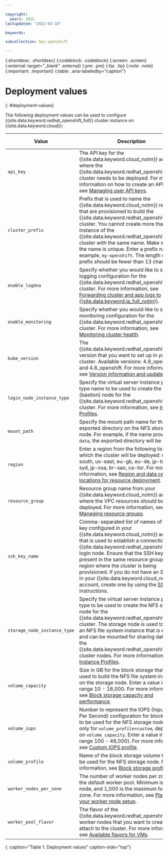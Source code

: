 ```yaml
---

copyright:
  years: 2022
lastupdated: "2022-03-18"

keywords: 

subcollection: hpc-openshift

---
```


{:shortdesc: .shortdesc}
{:codeblock: .codeblock}
{:screen: .screen}
{:external: target="_blank" .external}
{:pre: .pre}
{:tip: .tip}
{:note: .note}
{:important: .important}
{:table: .aria-labeledby="caption"}

# Deployment values
{: #deployment-values}

The following deployment values can be used to configure {{site.data.keyword.redhat_openshift_full}} cluster instance on {{site.data.keyword.cloud}}:

| Value | Description | Is it required? | Default value |
| ----- | ----------- | --------------- | ------------ |
| `api_key` | The API key for the {{site.data.keyword.cloud_notm}} account where the {{site.data.keyword.redhat_openshift_notm}} cluster needs to be deployed. For more information on how to create an API key, see [Managing user API keys](/docs/account?topic=account-userapikey). | Yes | None |
| `cluster_prefix` | Prefix that is used to name the {{site.data.keyword.cloud_notm}} resources that are provisioned to build the {{site.data.keyword.redhat_openshift_notm}} cluster. You cannot create more than one instance of the {{site.data.keyword.redhat_openshift_notm}} cluster with the same name. Make sure that the name is unique. Enter a prefix name, for example, `my-openshift`. The length of the prefix should be fewer than 13 characters. | No | hpcc-oc |
| `enable_logdna` | Specify whether you would like to set up a logging configuration for the {{site.data.keyword.redhat_openshift_notm}} cluster. For more information, see [Forwarding cluster and app logs to {{site.data.keyword.la_full_notm}}](/docs/openshift?topic=openshift-health#openshift_logging). | No | true |
| `enable_monitoring` | Specify whether you would like to set up a monitoring configuration for the {{site.data.keyword.redhat_openshift_notm}} cluster. For more information, see [Monitoring cluster health](/docs/openshift?topic=openshift-health-monitor). | No | true |
| `kube_version` | The {{site.data.keyword.redhat_openshift_notm}} version that you want to set up in your cluster. Available versions: 4.9_openshift and 4.8_openshift. For more information, see [Version information and update actions](/docs/openshift?topic=openshift-openshift_versions). | No | 4.9_openshift | 
| `login_node_instance_type` | Specify the virtual server instance profile type name to be used to create the login (bastion) node for the {{site.data.keyword.redhat_openshift_notm}} cluster. For more information, see [Instance Profiles](/docs/vpc?topic=vpc-profiles). | No | bx2-2x8 | 
| `mount_path` | Specify the mount path name for the exported directory on the NFS storage node. For example, if the name provided is `data`, the exported directory will be `/data`. | No | `data` |
| `region` | Enter a region from the following list in which the cluster will be deployed: us-south, us-east, eu-gb, eu-de, jp-tok, au-syd, jp-osa, br-sao, ca-tor. For more information, see [Region and data center locations for resource deployment](/docs/overview?topic=overview-locations). | Yes | None |
| `resource_group` | Resource group name from your {{site.data.keyword.cloud_notm}} account where the VPC resources should be deployed. For more information, see [Managing resource groups](/docs/account?topic=account-rgs). | No | Default |
| `ssh_key_name` | Comma-separated list of names of the SSH key configured in your {{site.data.keyword.cloud_notm}} account that is used to establish a connection to the {{site.data.keyword.redhat_openshift_notm}} login node. Ensure that the SSH key is present in the same resource group and region where the cluster is being provisioned. If you do not have an SSH key in your {{site.data.keyword.cloud_notm}} account, create one by using the [SSH keys](/docs/vpc?topic=vpc-ssh-keys) instructions. | Yes | None |
| `storage_node_instance_type` | Specify the virtual server instance profile type to be used to create the NFS storage node for the {{site.data.keyword.redhat_openshift_notm}} cluster. The storage node is used to create an NFS file system instance that is exported and can be mounted for sharing data among the {{site.data.keyword.redhat_openshift_notm}} cluster nodes. For more information, see [Instance Profiles](/vpc?topic=vpc-profiles). | No | bx2-2x8 |
| `volume_capacity` | Size in GB for the block storage that will be used to build the NFS file system instance on the storage node. Enter a value in the range 10 - 16,000. For more information, see [Block storage capacity and performance](/docs/vpc?topic=vpc-capacity-performance&interface=ui#block-storage-vpc-capacity). | No | 100 |
| `volume_iops` | Number to represent the IOPS (Input Output Per Second) configuration for block storage to be used for the NFS storage node (valid only for `volume_profile=custom`, dependent on `volume_capacity`. Enter a value in the range 100 - 48,000). For more information, see [Custom IOPS profile](/docs/vpc?topic=vpc-block-storage-profiles&interface=ui#custom). | No | 100 |
| `volume_profile` | Name of the block storage volume type to be used for the NFS storage node. For more information, see [Block storage profiles](/docs/vpc?topic=vpc-block-storage-profiles). | No | general-purpose |
| `worker_nodes_per_zone` | The number of worker nodes per zone in the default worker pool. Minimum is one node, and 1,000 is the maximum for each zone. For more information, see [Planning your worker node setup](/docs/openshift?topic=openshift-planning_worker_nodes). | No | 1 |
| `worker_pool_flavor` | The flavor of the {{site.data.keyword.redhat_openshift_notm}} worker nodes that you want to create and attach to the cluster. For more information, see [Available flavors for VMs](/docs/openshift?topic=openshift-planning_worker_nodes#vm-table). | No | bx2.4x16 |
{: caption="Table 1. Deployment values" caption-side="top"} 

